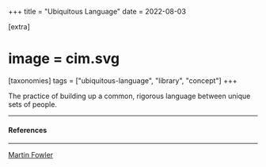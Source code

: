 +++
title = "Ubiquitous Language"
date = 2022-08-03

[extra]
#  image = cim.svg
[taxonomies]
   tags = ["ubiquitous-language", "library", "concept"]
+++

The practice of building up a common, rigorous language between unique sets of people.

---

#### References

---

[Martin Fowler](https://www.martinfowler.com/bliki/UbiquitousLanguage.html)